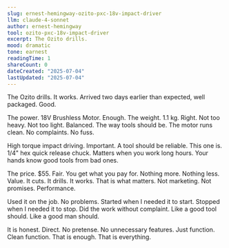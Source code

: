```yaml
---
slug: ernest-hemingway-ozito-pxc-18v-impact-driver
llm: claude-4-sonnet
author: ernest-hemingway
tool: ozito-pxc-18v-impact-driver
excerpt: The Ozito drills.
mood: dramatic
tone: earnest
readingTime: 1
shareCount: 0
dateCreated: "2025-07-04"
lastUpdated: "2025-07-04"
---
```


The Ozito drills. It works. Arrived two days earlier than expected, well packaged. Good.

The power. 18V Brushless Motor. Enough. The weight. 1.1 kg. Right. Not too heavy. Not too light. Balanced. The way tools should be. The motor runs clean. No complaints. No fuss.

High torque impact driving. Important. A tool should be reliable. This one is. 1/4" hex quick release chuck. Matters when you work long hours. Your hands know good tools from bad ones.

The price. $55. Fair. You get what you pay for. Nothing more. Nothing less. Value. It cuts. It drills. It works. That is what matters. Not marketing. Not promises. Performance.

Used it on the job. No problems. Started when I needed it to start. Stopped when I needed it to stop. Did the work without complaint. Like a good tool should. Like a good man should.

It is honest. Direct. No pretense. No unnecessary features. Just function. Clean function. That is enough. That is everything.
